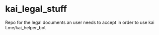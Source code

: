 # kai_legal_stuff
Repo for the legal documents an user needs to accept in order to use kai
t.me/kai_helper_bot
